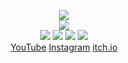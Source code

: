 <!--
README.md (Even though it's HTML) by @Blocksrey
読めますか？これは日本語です。
-->
<P ALIGN=CENTER>
	<IMG SRC=http://Blocksrey.com/images/nullgame.gif>
	<BR>
	<IMG SRC=http://lmfao.Blocksrey.com:7890/V>
	<BR>
	<A HREF=http://lmfao.Blocksrey.com:7890/L><IMG SRC=https://Blocksrey.com/images/H.gif></A>
	<A HREF=http://lmfao.Blocksrey.com:7890/D><IMG SRC=https://Blocksrey.com/images/J.gif></A>
	<A HREF=http://lmfao.Blocksrey.com:7890/U><IMG SRC=https://Blocksrey.com/images/K.gif></A>
	<A HREF=http://lmfao.Blocksrey.com:7890/R><IMG SRC=https://Blocksrey.com/images/L.gif></A>
	<BR>
	<A HREF=http://YouTube.com/Blocksrey>YouTube</A>
	<A HREF=http://Instagram.com/Blocksrey>Instagram</A>
	<A HREF=http://Blocksrey.itch.io>itch.io</A>
</P>
